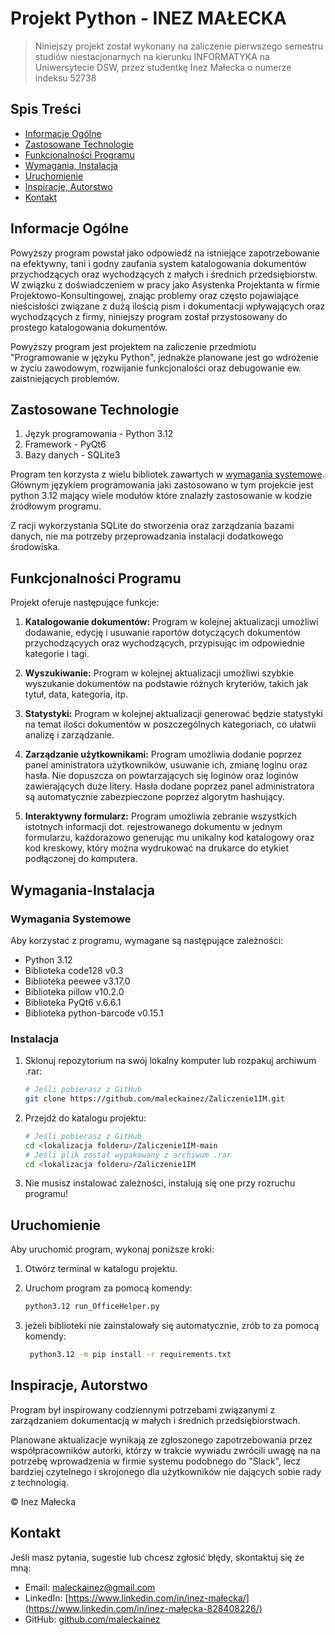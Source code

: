 # Projekt Python - INEZ MAŁECKA

> Niniejszy projekt został wykonany na zaliczenie pierwszego semestru studiów niestacjonarnych na kierunku INFORMATYKA na Uniwersytecie DSW, przez studentkę Inez Małecka o numerze indeksu 52738

## Spis Treści
* [Informacje Ogólne](#informacje-ogólne)
* [Zastosowane Technologie](#zastosowane-technologie)
* [Funkcjonalności Programu](#funkcjonalności-programu)
* [Wymagania, Instalacja](#wymagania-instalacja)
* [Uruchomienie](#uruchomienie)
* [Inspiracje, Autorstwo](#inspiracje-autorstwo)
* [Kontakt](#kontakt)

<a name="informacje-ogólne"></a>
## Informacje Ogólne
Powyższy program powstał jako odpowiedź na istniejące zapotrzebowanie na efektywny, tani i godny zaufania system katalogowania dokumentów przychodzących oraz wychodzących z małych i średnich przedsiębiorstw. W związku z doświadczeniem w pracy jako Asystenka Projektanta w firmie Projektowo-Konsultingowej, znając problemy oraz często pojawiające nieścisłości związane z dużą ilością pism i dokumentacji wpływających oraz wychodzących z firmy, niniejszy program został przystosowany do prostego katalogowania dokumentów.

Powyższy program jest projektem na zaliczenie przedmiotu "Programowanie w języku Python", jednakże planowane jest go wdrożenie w życiu zawodowym, rozwijanie funkcjonalości oraz debugowanie ew. zaistniejących problemów.

<a name="zastosowane-technologie"></a>
## Zastosowane Technologie

1. Język programowania - Python 3.12
2. Framework - PyQt6
3. Bazy danych - SQLite3

Program ten korzysta z wielu bibliotek zawartych w [wymagania systemowe](#Wymagania-Instalacja). Głównym językiem programowania jaki zastosowano w tym projekcie jest python 3.12 mający wiele modułów które znalazły zastosowanie w kodzie źródłowym programu.

Z racji wykorzystania SQLite do stworzenia oraz zarządzania bazami danych, nie ma potrzeby przeprowadzania instalacji dodatkowego środowiska.

<a name="funkcjonalności-programu"></a>
## Funkcjonalności Programu

Projekt oferuje następujące funkcje:

1. **Katalogowanie dokumentów:** Program w kolejnej aktualizacji umożliwi dodawanie, edycję i usuwanie raportów dotyczących dokumentów przychodzącyych oraz wychodzących, przypisując im odpowiednie kategorie i tagi.

2. **Wyszukiwanie:** Program w kolejnej aktualizacji umożliwi szybkie wyszukanie dokumentów na podstawie różnych kryteriów, takich jak tytuł, data, kategoria, itp.

3. **Statystyki:** Program w kolejnej aktualizacji generować będzie statystyki na temat ilości dokumentów w poszczególnych kategoriach, co ułatwii analizę i zarządzanie.

4. **Zarządzanie użytkownikami:** Program umożliwia dodanie poprzez panel aministratora użytkowników, usuwanie ich, zmianę loginu oraz hasła. Nie dopuszcza on powtarzających się loginów oraz loginów zawierających duże litery. Hasła dodane poprzez panel administratora są automatycznie zabezpieczone poprzez algorytm hashujący.

5. **Interaktywny formularz:** Program umożliwia zebranie wszystkich istotnych informacji dot. rejestrowanego dokumentu w jednym formularzu, każdorazowo generując mu unikalny kod katalogowy oraz kod kreskowy, który można wydrukować na drukarce do etykiet podłączonej do komputera. 

<a name="wymagania-instalacja"></a>
## Wymagania-Instalacja

### Wymagania Systemowe

Aby korzystać z programu, wymagane są następujące zależności:

- Python 3.12
- Biblioteka code128 v0.3
- Biblioteka peewee v3.17.0
- Biblioteka pillow v10.2.0
- Biblioteka PyQt6 v.6.6.1
- Biblioteka python-barcode v0.15.1


### Instalacja

1. Sklonuj repozytorium na swój lokalny komputer lub rozpakuj archiwum .rar:

    ```bash
    # Jeśli pobierasz z GitHub
    git clone https://github.com/maleckainez/Zaliczenie1IM.git
    ```

2. Przejdź do katalogu projektu:

    ```bash
    # Jeśli pobierasz z GitHub
    cd <lokalizacja folderu>/Zaliczenie1IM-main
    # Jeśli plik został wypakowany z archiwum .rar
    cd <lokalizacja folderu>/Zaliczenie1IM
    ```

3. Nie musisz instalować zależności, instalują się one przy rozruchu programu!

<a name="uruchomienie"></a>
## Uruchomienie

Aby uruchomić program, wykonaj poniższe kroki:

1. Otwórz terminal w katalogu projektu.

2. Uruchom program za pomocą komendy:

    ```bash
    python3.12 run_OfficeHelper.py
    ```

3. jeżeli biblioteki nie zainstalowały się automatycznie, zrób to za pomocą komendy:
   
   ```bash
    python3.12 -m pip install -r requirements.txt
    ```

<a name="inspiracje-autorstwo"></a>
## Inspiracje, Autorstwo

Program był inspirowany codziennymi potrzebami związanymi z zarządzaniem dokumentacją w małych i średnich przedsiębiorstwach. 

Planowane aktualizacje wynikają ze zgłoszonego zapotrzebowania przez współpracowników autorki, którzy w trakcie wywiadu zwrócili uwagę na na potrzebę wprowadzenia w firmie systemu podobnego do "Slack", lecz bardziej czytelnego i skrojonego dla użytkowników nie dających sobie rady z technologią.

&copy; Inez Małecka

<a name="kontakt"></a>
## Kontakt

Jeśli masz pytania, sugestie lub chcesz zgłosić błędy, skontaktuj się ze mną:

- Email: [maleckainez@gmail.com](mailto:maleckainez@gmail.com)
- LinkedIn: [https://www.linkedin.com/in/inez-małecka/](https://www.linkedin.com/in/inez-małecka-828408226/)
- GitHub: [github.com/maleckainez](https://github.com/maleckainez)
